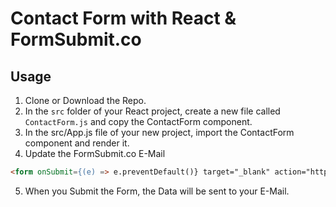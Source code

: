 # Contact Form with React & FormSubmit.co

## Usage
1. Clone or Download the Repo.
2. In the `src` folder of your React project, create a new file called `ContactForm.js` and copy the ContactForm component.
3. In the src/App.js file of your new project, import the ContactForm component and render it.
4. Update the FormSubmit.co E-Mail
```html
<form onSubmit={(e) => e.preventDefault()} target="_blank" action="https://formsubmit.co/example@gmail.com" method="POST">
```
5. When you Submit the Form, the Data will be sent to your E-Mail.

